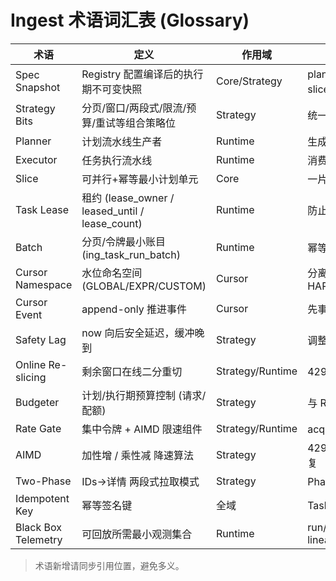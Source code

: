 # Ingest 术语词汇表 (Glossary)

| 术语 | 定义 | 作用域 | 备注 |
|------|------|-------|------|
| Spec Snapshot | Registry 配置编译后的执行期不可变快照 | Core/Strategy | plan(proto) 与 slice(localized) 双层 |
| Strategy Bits | 分页/窗口/两段式/限流/预算/重试等组合策略位 | Strategy | 统一压缩来源差异 |
| Planner | 计划流水线生产者 | Runtime | 生成 schedule/plan/slice/task |
| Executor | 任务执行流水线 | Runtime | 消费 task → run → batch |
| Slice | 可并行+幂等最小计划单元 | Core | 一片一 task |
| Task Lease | 租约 (lease_owner / leased_until / lease_count) | Runtime | 防止多实例重复消费 |
| Batch | 分页/令牌最小账目 (ing_task_run_batch) | Runtime | 幂等 & 断点续跑 |
| Cursor Namespace | 水位命名空间 (GLOBAL/EXPR/CUSTOM) | Cursor | 分离 HARVEST/BACKFILL/UPDATE |
| Cursor Event | append-only 推进事件 | Cursor | 先事件后现值，幂等键保护 |
| Safety Lag | now 向后安全延迟，缓冲晚到 | Strategy | 调整窗口上界 & 减少乱序影响 |
| Online Re-slicing | 剩余窗口在线二分重切 | Strategy/Runtime | 429/页深/延迟触发 |
| Budgeter | 计划/执行期预算控制 (请求/配额) | Strategy | 与 Rate Gate 协同 |
| Rate Gate | 集中令牌 + AIMD 限速组件 | Strategy/Runtime | acquire/feedback 循环 |
| AIMD | 加性增 / 乘性减 降速算法 | Strategy | 429/5xx 降速，稳定后缓慢恢复 |
| Two-Phase | IDs→详情 两段式拉取模式 | Strategy | Phase1 枚举 ID，Phase2 详情 |
| Idempotent Key | 幂等签名键 | 全域 | Task/Batch/CursorEvent 分层 |
| Black Box Telemetry | 可回放所需最小观测集合 | Runtime | run/batch/cursor event lineage |

> 术语新增请同步引用位置，避免多义。
